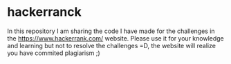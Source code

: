 # hackerranck
In this repository I am sharing the code I have made for the challenges in the https://www.hackerrank.com/ website. Please use it for your knowledge and learning but not to resolve the challenges =D, the website will realize you have commited plagiarism ;)